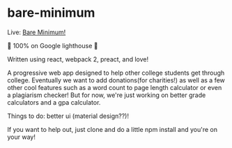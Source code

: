# bare-minimum

Live: <a target="_blank" href="https://bareminimum.co" >Bare Minimum!</a>

🎉 100% on Google lighthouse 🎉

Written using react, webpack 2, preact, and love!

A progressive web app designed to help other college students get through college. Eventually we want to add donations(for charities!) as well as a few other cool features such as a word count to page length calculator or even a plagiarism checker! But for now, we're just working on better grade calculators and a gpa calculator.

Things to do: better ui (material design??)!

If you want to help out, just clone and do a little npm install and you're on your way!
